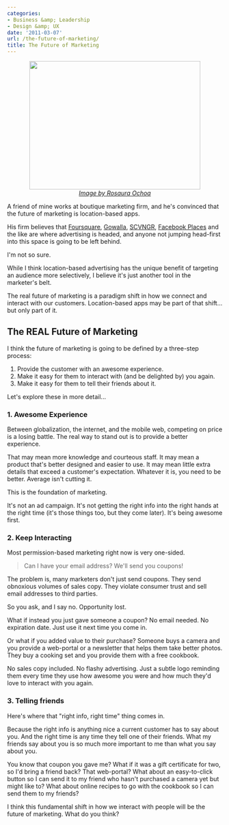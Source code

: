 ```yaml
---
categories:
- Business &amp; Leadership
- Design &amp; UX
date: '2011-03-07'
url: /the-future-of-marketing/
title: The Future of Marketing
---
```


<p align="center"><img src="https://gomakethings.com/wp-content/uploads/2011/03/social-media-marketing.jpg" alt="" title="social-media-marketing" width="400" height="300" class="alignnone size-medium wp-image-218" /><br><em><a href="http://www.flickr.com/photos/32931740@N06/3256031851/">Image by Rosaura Ochoa</a></em></p>

A friend of mine works at boutique marketing firm, and he's convinced that the future of marketing is location-based apps.

His firm believes that <a href="http://foursquare.com/">Foursquare</a>, <a href="http://gowalla.com/">Gowalla</a>, <a href="http://scvngr.com/">SCVNGR</a>, <a href="http://www.facebook.com/places/">Facebook Places</a> and the like are where advertising is headed, and anyone not jumping head-first into this space is going to be left behind.

I'm not so sure.

While I think location-based advertising has the unique benefit of targeting an audience more selectively, I believe it's just another tool in the marketer's belt.

The real future of marketing is a paradigm shift in how we connect and interact with our customers. Location-based apps may be part of that shift... but only part of it.

<h2>The REAL Future of Marketing</h2>

I think the future of marketing is going to be defined by a three-step process:
<ol>
<li>Provide the customer with an awesome experience.</li>
<li>Make it easy for them to interact with (and be delighted by) you again.</li>
<li>Make it easy for them to tell their friends about it.</li>
</ol>

Let's explore these in more detail...
<!--more-->
<h3>1. Awesome Experience</h3>

Between globalization, the internet, and the mobile web, competing on price is a losing battle. The real way to stand out is to provide a better experience.

That may mean more knowledge and courteous staff. It may mean a product that's better designed and easier to use. It may mean little extra details that exceed a customer's expectation. Whatever it is, you need to be better. Average isn't cutting it.

This is the foundation of marketing.

It's not an ad campaign. It's not getting the right info into the right hands at the right time (it's those things too, but they come later). It's being awesome first.

<h3>2. Keep Interacting</h3>

Most permission-based marketing right now is very one-sided.

<blockquote>Can I have your email address? We'll send you coupons!</blockquote>

The problem is, many marketers don't just send coupons. They send obnoxious volumes of sales copy. They violate consumer trust and sell email addresses to third parties.

So you ask, and I say no. Opportunity lost.

What if instead you just gave someone a coupon? No email needed. No expiration date. Just use it next time you come in.

Or what if you added value to their purchase? Someone buys a camera and you provide a web-portal or a newsletter that helps them take better photos. They buy a cooking set and you provide them with a free cookbook.

No sales copy included. No flashy advertising. Just a subtle logo reminding them every time they use how awesome you were and how much they'd love to interact with you again.

<h3>3. Telling friends</h3>

Here's where that "right info, right time" thing comes in.

Because the right info is anything nice a current customer has to say about you. And the right time is any time they tell one of their friends. What my friends say about you is so much more important to me than what you say about you.

You know that coupon you gave me? What if it was a gift certificate for two, so I'd bring a friend back? That web-portal? What about an easy-to-click button so I can send it to my friend who hasn't purchased a camera yet but might like to? What about online recipes to go with the cookbook so I can send them to my friends?

I think this fundamental shift in how we interact with people will be the future of marketing. What do you think?